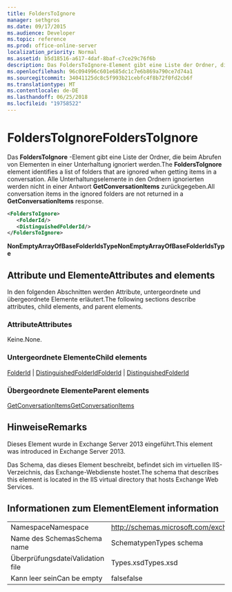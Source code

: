 ```yaml
---
title: FoldersToIgnore
manager: sethgros
ms.date: 09/17/2015
ms.audience: Developer
ms.topic: reference
ms.prod: office-online-server
localization_priority: Normal
ms.assetid: b5d18516-a617-4daf-8baf-c7ce29c76f6b
description: Das FoldersToIgnore-Element gibt eine Liste der Ordner, die beim Abrufen von Elementen in einer Unterhaltung ignoriert werden. Alle Unterhaltungselemente in den Ordnern ignorierten werden nicht in einer Antwort GetConversationItems zurückgegeben.
ms.openlocfilehash: 96c094996c601e685dc1c7e6b869a790ce7d74a1
ms.sourcegitcommit: 34041125dc8c5f993b21cebfc4f8b72f0fd2cb6f
ms.translationtype: MT
ms.contentlocale: de-DE
ms.lasthandoff: 06/25/2018
ms.locfileid: "19758522"
---
```

# <a name="folderstoignore"></a><span data-ttu-id="d5751-104">FoldersToIgnore</span><span class="sxs-lookup"><span data-stu-id="d5751-104">FoldersToIgnore</span></span>

<span data-ttu-id="d5751-105">Das **FoldersToIgnore** -Element gibt eine Liste der Ordner, die beim Abrufen von Elementen in einer Unterhaltung ignoriert werden.</span><span class="sxs-lookup"><span data-stu-id="d5751-105">The **FoldersToIgnore** element identifies a list of folders that are ignored when getting items in a conversation.</span></span> <span data-ttu-id="d5751-106">Alle Unterhaltungselemente in den Ordnern ignorierten werden nicht in einer Antwort **GetConversationItems** zurückgegeben.</span><span class="sxs-lookup"><span data-stu-id="d5751-106">All conversation items in the ignored folders are not returned in a **GetConversationItems** response.</span></span> 
  
```XML
<FoldersToIgnore>
   <FolderId/>
   <DistinguishedFolderId/>
</FoldersToIgnore>
```

 <span data-ttu-id="d5751-107">**NonEmptyArrayOfBaseFolderIdsType**</span><span class="sxs-lookup"><span data-stu-id="d5751-107">**NonEmptyArrayOfBaseFolderIdsType**</span></span>
## <a name="attributes-and-elements"></a><span data-ttu-id="d5751-108">Attribute und Elemente</span><span class="sxs-lookup"><span data-stu-id="d5751-108">Attributes and elements</span></span>

<span data-ttu-id="d5751-109">In den folgenden Abschnitten werden Attribute, untergeordnete und übergeordnete Elemente erläutert.</span><span class="sxs-lookup"><span data-stu-id="d5751-109">The following sections describe attributes, child elements, and parent elements.</span></span>
  
### <a name="attributes"></a><span data-ttu-id="d5751-110">Attribute</span><span class="sxs-lookup"><span data-stu-id="d5751-110">Attributes</span></span>

<span data-ttu-id="d5751-111">Keine.</span><span class="sxs-lookup"><span data-stu-id="d5751-111">None.</span></span>
  
### <a name="child-elements"></a><span data-ttu-id="d5751-112">Untergeordnete Elemente</span><span class="sxs-lookup"><span data-stu-id="d5751-112">Child elements</span></span>

<span data-ttu-id="d5751-113">[FolderId](folderid.md) | [DistinguishedFolderId](distinguishedfolderid.md)</span><span class="sxs-lookup"><span data-stu-id="d5751-113">[FolderId](folderid.md) | [DistinguishedFolderId](distinguishedfolderid.md)</span></span>
  
### <a name="parent-elements"></a><span data-ttu-id="d5751-114">Übergeordnete Elemente</span><span class="sxs-lookup"><span data-stu-id="d5751-114">Parent elements</span></span>

[<span data-ttu-id="d5751-115">GetConversationItems</span><span class="sxs-lookup"><span data-stu-id="d5751-115">GetConversationItems</span></span>](getconversationitems.md)
  
## <a name="remarks"></a><span data-ttu-id="d5751-116">Hinweise</span><span class="sxs-lookup"><span data-stu-id="d5751-116">Remarks</span></span>

<span data-ttu-id="d5751-117">Dieses Element wurde in Exchange Server 2013 eingeführt.</span><span class="sxs-lookup"><span data-stu-id="d5751-117">This element was introduced in Exchange Server 2013.</span></span>
  
<span data-ttu-id="d5751-118">Das Schema, das dieses Element beschreibt, befindet sich im virtuellen IIS-Verzeichnis, das Exchange-Webdienste hostet.</span><span class="sxs-lookup"><span data-stu-id="d5751-118">The schema that describes this element is located in the IIS virtual directory that hosts Exchange Web Services.</span></span>
  
## <a name="element-information"></a><span data-ttu-id="d5751-119">Informationen zum Element</span><span class="sxs-lookup"><span data-stu-id="d5751-119">Element information</span></span>

|||
|:-----|:-----|
|<span data-ttu-id="d5751-120">Namespace</span><span class="sxs-lookup"><span data-stu-id="d5751-120">Namespace</span></span>  <br/> |http://schemas.microsoft.com/exchange/services/2006/types  <br/> |
|<span data-ttu-id="d5751-121">Name des Schemas</span><span class="sxs-lookup"><span data-stu-id="d5751-121">Schema name</span></span>  <br/> |<span data-ttu-id="d5751-122">Schematypen</span><span class="sxs-lookup"><span data-stu-id="d5751-122">Types schema</span></span>  <br/> |
|<span data-ttu-id="d5751-123">Überprüfungsdatei</span><span class="sxs-lookup"><span data-stu-id="d5751-123">Validation file</span></span>  <br/> |<span data-ttu-id="d5751-124">Types.xsd</span><span class="sxs-lookup"><span data-stu-id="d5751-124">Types.xsd</span></span>  <br/> |
|<span data-ttu-id="d5751-125">Kann leer sein</span><span class="sxs-lookup"><span data-stu-id="d5751-125">Can be empty</span></span>  <br/> |<span data-ttu-id="d5751-126">false</span><span class="sxs-lookup"><span data-stu-id="d5751-126">false</span></span>  <br/> |
   

